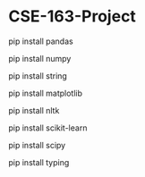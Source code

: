 # CSE-163-Project

pip install pandas  

pip install numpy  

pip install string  

pip install matplotlib  

pip install nltk  

pip install scikit-learn  

pip install scipy  

pip install typing  
